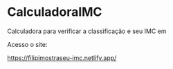 # CalculadoraIMC
Calculadora para verificar a classificação e seu IMC em 

Acesso o site:

https://filipimostraseu-imc.netlify.app/
